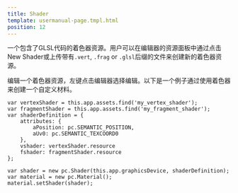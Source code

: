 ```yaml
---
title: Shader
template: usermanual-page.tmpl.html
position: 12
---
```


 一个包含了GLSL代码的着色器资源。用户可以在编辑器的资源面板中通过点击New Shader或上传带有```.vert```, ```.frag``` or ```.glsl```后缀的文件来创建新的着色器资源。

编辑一个着色器资源，左键点击编辑器选择编辑。以下是一个例子通过使用着色器来创建一个自定义材料。

```
var vertexShader = this.app.assets.find('my_vertex_shader');
var fragmentShader = this.app.assets.find('my_fragment_shader');
var shaderDefinition = {
    attributes: {
        aPosition: pc.SEMANTIC_POSITION,
        aUv0: pc.SEMANTIC_TEXCOORD0
    },
    vshader: vertexShader.resource
    fshader: fragmentShader.resource
};

var shader = new pc.Shader(this.app.graphicsDevice, shaderDefinition);
var material = new pc.Material();
material.setShader(shader);
```

